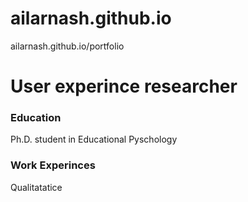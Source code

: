 # ailarnash.github.io
ailarnash.github.io/portfolio
# User experince researcher
### Education
Ph.D. student in Educational Pyschology
### Work Experinces
Qualitatatice
